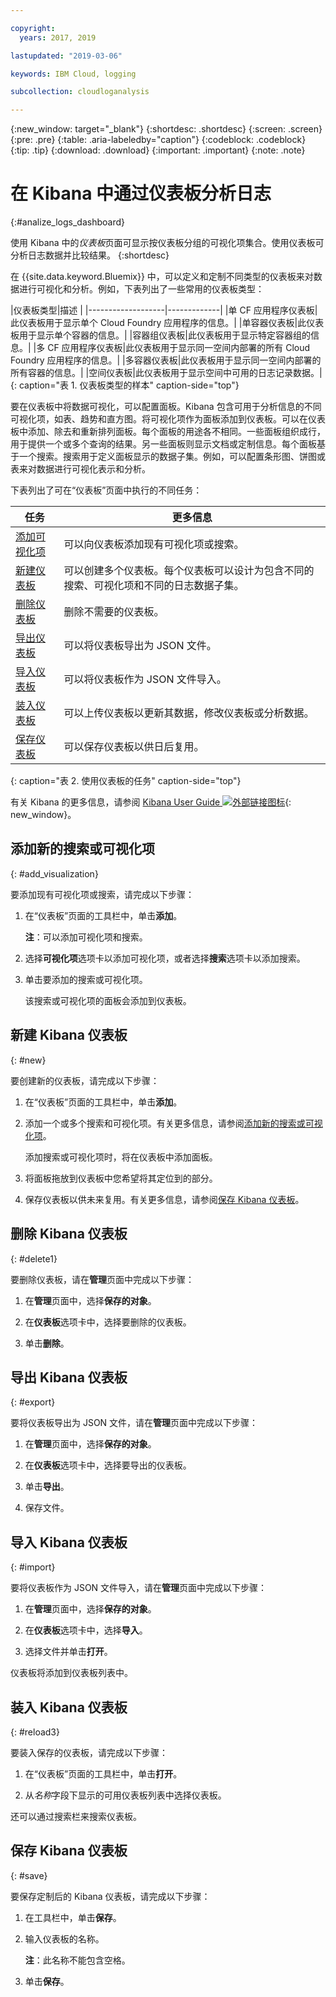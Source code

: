 ```yaml
---

copyright:
  years: 2017, 2019

lastupdated: "2019-03-06"

keywords: IBM Cloud, logging

subcollection: cloudloganalysis

---
```


{:new_window: target="_blank"}
{:shortdesc: .shortdesc}
{:screen: .screen}
{:pre: .pre}
{:table: .aria-labeledby="caption"}
{:codeblock: .codeblock}
{:tip: .tip}
{:download: .download}
{:important: .important}
{:note: .note}

# 在 Kibana 中通过仪表板分析日志
{:#analize_logs_dashboard}

使用 Kibana 中的*仪表板*页面可显示按仪表板分组的可视化项集合。使用仪表板可分析日志数据并比较结果。
{:shortdesc}

在 {{site.data.keyword.Bluemix}} 中，可以定义和定制不同类型的仪表板来对数据进行可视化和分析。例如，下表列出了一些常用的仪表板类型：

|仪表板类型|描述
|
|-------------------|-------------|
|单 CF 应用程序仪表板|此仪表板用于显示单个 Cloud Foundry 应用程序的信息。|
|单容器仪表板|此仪表板用于显示单个容器的信息。|
|容器组仪表板|此仪表板用于显示特定容器组的信息。|
|多 CF 应用程序仪表板|此仪表板用于显示同一空间内部署的所有 Cloud Foundry 应用程序的信息。| 
|多容器仪表板|此仪表板用于显示同一空间内部署的所有容器的信息。|
|空间仪表板|此仪表板用于显示空间中可用的日志记录数据。| 
{: caption="表 1. 仪表板类型的样本" caption-side="top"}

要在仪表板中将数据可视化，可以配置面板。Kibana 包含可用于分析信息的不同可视化项，如表、趋势和直方图。将可视化项作为面板添加到仪表板。可以在仪表板中添加、除去和重新排列面板。每个面板的用途各不相同。一些面板组织成行，用于提供一个或多个查询的结果。另一些面板则显示文档或定制信息。每个面板基于一个搜索。搜索用于定义面板显示的数据子集。例如，可以配置条形图、饼图或表来对数据进行可视化表示和分析。  

下表列出了可在“仪表板”页面中执行的不同任务：

|任务|更多信息|
|------|------------------|
|[添加可视化项](/docs/services/CloudLogAnalysis/kibana?topic=cloudloganalysis-analize_logs_dashboard#add_visualization)|可以向仪表板添加现有可视化项或搜索。|
|[新建仪表板](/docs/services/CloudLogAnalysis/kibana?topic=cloudloganalysis-analize_logs_dashboard#new)|可以创建多个仪表板。每个仪表板可以设计为包含不同的搜索、可视化项和不同的日志数据子集。|
|[删除仪表板](/docs/services/CloudLogAnalysis/kibana?topic=cloudloganalysis-analize_logs_dashboard#delete)|删除不需要的仪表板。|
|[导出仪表板](/docs/services/CloudLogAnalysis/kibana?topic=cloudloganalysis-analize_logs_dashboard#export)|可以将仪表板导出为 JSON 文件。|
|[导入仪表板](/docs/services/CloudLogAnalysis/kibana?topic=cloudloganalysis-analize_logs_dashboard#import)|可以将仪表板作为 JSON 文件导入。|
|[装入仪表板](/docs/services/CloudLogAnalysis/kibana?topic=cloudloganalysis-analize_logs_dashboard#reload3)|可以上传仪表板以更新其数据，修改仪表板或分析数据。|
|[保存仪表板](/docs/services/CloudLogAnalysis/kibana?topic=cloudloganalysis-analize_logs_dashboard#save)|可以保存仪表板以供日后复用。|
{: caption="表 2. 使用仪表板的任务" caption-side="top"}

有关 Kibana 的更多信息，请参阅 [Kibana User Guide ![外部链接图标](../../../icons/launch-glyph.svg "外部链接图标")](https://www.elastic.co/guide/en/kibana/5.1/index.html){: new_window}。


## 添加新的搜索或可视化项
{: #add_visualization}

要添加现有可视化项或搜索，请完成以下步骤：

1. 在“仪表板”页面的工具栏中，单击**添加**。 

    **注**：可以添加可视化项和搜索。 

2. 选择**可视化项**选项卡以添加可视化项，或者选择**搜索**选项卡以添加搜索。

3. 单击要添加的搜索或可视化项。

    该搜索或可视化项的面板会添加到仪表板。

	
## 新建 Kibana 仪表板
{: #new}

要创建新的仪表板，请完成以下步骤：

1. 在“仪表板”页面的工具栏中，单击**添加**。 

2. 添加一个或多个搜索和可视化项。有关更多信息，请参阅[添加新的搜索或可视化项](/docs/services/CloudLogAnalysis/kibana?topic=cloudloganalysis-analize_logs_dashboard#add_visualization)。

    添加搜索或可视化项时，将在仪表板中添加面板。

3. 将面板拖放到仪表板中您希望将其定位到的部分。
 
4. 保存仪表板以供未来复用。有关更多信息，请参阅[保存 Kibana 仪表板](/docs/services/CloudLogAnalysis/kibana?topic=cloudloganalysis-analize_logs_dashboard#save)。


## 删除 Kibana 仪表板
{: #delete1}

要删除仪表板，请在**管理**页面中完成以下步骤：

1. 在**管理**页面中，选择**保存的对象**。

2. 在**仪表板**选项卡中，选择要删除的仪表板。

3. 单击**删除**。

## 导出 Kibana 仪表板
{: #export}

要将仪表板导出为 JSON 文件，请在**管理**页面中完成以下步骤：

1. 在**管理**页面中，选择**保存的对象**。

2. 在**仪表板**选项卡中，选择要导出的仪表板。

3. 单击**导出**。

4. 保存文件。

## 导入 Kibana 仪表板
{: #import}

要将仪表板作为 JSON 文件导入，请在**管理**页面中完成以下步骤：

1. 在**管理**页面中，选择**保存的对象**。

2. 在**仪表板**选项卡中，选择**导入**。

3. 选择文件并单击**打开**。

仪表板将添加到仪表板列表中。

## 装入 Kibana 仪表板
{: #reload3}

要装入保存的仪表板，请完成以下步骤：

1. 在“仪表板”页面的工具栏中，单击**打开**。

2. 从*名称*字段下显示的可用仪表板列表中选择仪表板。

还可以通过搜索栏来搜索仪表板。

## 保存 Kibana 仪表板
{: #save}

要保存定制后的 Kibana 仪表板，请完成以下步骤：

1. 在工具栏中，单击**保存**。

2. 输入仪表板的名称。

    **注**：此名称不能包含空格。

3. 单击**保存**。




